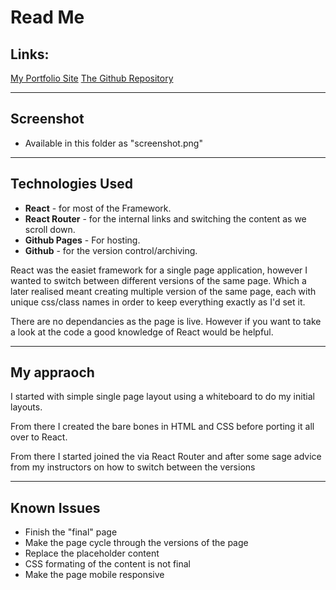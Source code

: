 # Read Me

## Links:

[My Portfolio Site](https://rshipard.github.io)
[The Github Repository](https://github.com/rshipard/rshipard.github.io)

---
## Screenshot
 - Available in this folder as "screenshot.png"

---

## Technologies Used

- **React** - for most of the Framework.
- **React Router** - for the internal links and switching the content as we scroll down.
- **Github Pages** - For hosting.
- **Github** - for the version control/archiving.

React was the easiet framework for a single page application, however I wanted to switch between different versions of the same page. Which a later realised meant creating multiple version of the same page, each with unique css/class names in order to keep everything exactly as I'd set it.

There are no dependancies as the page is live. However if you want to take a look at the code a good knowledge of React would be helpful.

---

## My appraoch

I started with simple single page layout using a whiteboard to do my initial layouts.

From there I created the bare bones in HTML and CSS before porting it all over to React.

From there I started joined the via React Router and after some sage advice from my instructors on how to switch between the versions

---

## Known Issues

- Finish the "final" page
- Make the page cycle through the versions of the page
- Replace the placeholder content
- CSS formating of the content is not final
- Make the page mobile responsive

